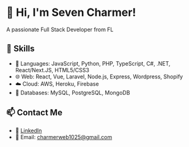 # 👋 Hi, I'm Seven Charmer!
A passionate Full Stack Developer from FL

## 🚀 Skills
- 🔧 Languages: JavaScript, Python, PHP, TypeScript, C#, .NET, React/Next.JS, HTML5/CSS3
- 🌐 Web: React, Vue, Laravel, Node.js, Express, Wordpress, Shopify
- ☁️ Cloud: AWS, Heroku, Firebase
- 💾 Databases: MySQL, PostgreSQL, MongoDB


## 📫 Contact Me
- 💼 [LinkedIn](https://linkedin.com/in/your-profile)
- 📧 Email: charmerweb1025@gmail.com

